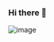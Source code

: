 ### Hi there 👋
![image](https://user-images.githubusercontent.com/61133674/228378404-75f4f235-deb8-4632-8ba7-fa3cea3766d1.png)

<!--
**GabrielHSL/GabrielHSL** is a ✨ _special_ ✨ repository because its `README.md` (this file) appears on your GitHub profile.

Here are some ideas to get you started:

- 🔭 I’m currently working on ...
- 🌱 I’m currently learning ...
- 👯 I’m looking to collaborate on ...
- 🤔 I’m looking for help with ...
- 💬 Ask me about ...
- 📫 How to reach me: ...
- 😄 Pronouns: ...
- ⚡ Fun fact: ...
-->
